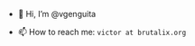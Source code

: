 - 👋 Hi, I’m @vgenguita
<!---
- 👀 I’m interested in ...
- 🌱 I’m currently learning ...
- 💞️ I’m looking to collaborate on ...
--->
- 📫 How to reach me:  `victor at brutalix.org`
	
<!---
vgenguita/vgenguita is a ✨ special ✨ repository because its `README.md` (this file) appears on your GitHub profile.
You can click the Preview link to take a look at your changes.
--->
